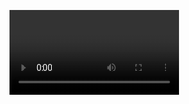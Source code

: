 <video id="video" autoplay playsinline></video>
<script>
  const video = document.getElementById("video")
  navigator.mediaDevices.getUserMedia({
    video: { facingMode: "environment" },
    audio: false,
  }).then(stream => {
    video.srcObject = stream;
    video.play()
  }).catch(e => {
    console.log(e)
  })
</script>
